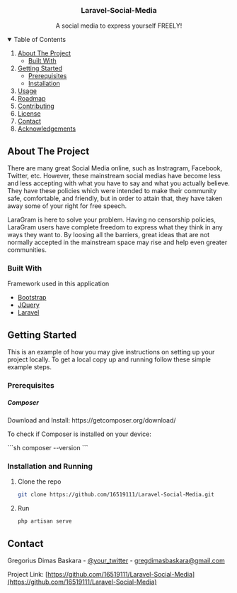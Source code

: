 <!-- PROJECT LOGO -->
<br />
<p align="center">
  <h3 align="center">Laravel-Social-Media</h3>

  <p align="center">
    A social media to express yourself FREELY!
  </p>
</p>



<!-- TABLE OF CONTENTS -->
<details open="open">
  <summary>Table of Contents</summary>
  <ol>
    <li>
      <a href="#about-the-project">About The Project</a>
      <ul>
        <li><a href="#built-with">Built With</a></li>
      </ul>
    </li>
    <li>
      <a href="#getting-started">Getting Started</a>
      <ul>
        <li><a href="#prerequisites">Prerequisites</a></li>
        <li><a href="#installation">Installation</a></li>
      </ul>
    </li>
    <li><a href="#usage">Usage</a></li>
    <li><a href="#roadmap">Roadmap</a></li>
    <li><a href="#contributing">Contributing</a></li>
    <li><a href="#license">License</a></li>
    <li><a href="#contact">Contact</a></li>
    <li><a href="#acknowledgements">Acknowledgements</a></li>
  </ol>
</details>



<!-- ABOUT THE PROJECT -->
## About The Project

There are many great Social Media online, such as Instragram, Facebook, Twitter, etc. However, these mainstream social medias have become less and less accepting with what you have to say and what you actually believe. They have these policies which were intended to make their community safe, comfortable, and friendly, but in order to attain that, they have taken away some of your right for free speech.

LaraGram is here to solve your problem. Having no censorship policies, LaraGram users have complete freedom to express what they think in any ways they want to. By loosing all the barriers, great ideas that are not normally accepted in the mainstream space may rise and help even greater communities.

### Built With

Framework used in this application
* [Bootstrap](https://getbootstrap.com)
* [JQuery](https://jquery.com)
* [Laravel](https://laravel.com)



<!-- GETTING STARTED -->
## Getting Started

This is an example of how you may give instructions on setting up your project locally.
To get a local copy up and running follow these simple example steps.

### Prerequisites

##### Composer
<p> 
  Download and Install: https://getcomposer.org/download/
</p>
<p> To check if Composer is installed on your device: </p>
  ```sh
  composer --version
  ```

### Installation and Running

1. Clone the repo
   ```sh
   git clone https://github.com/16519111/Laravel-Social-Media.git
   ```
2. Run
   ```sh
   php artisan serve
   ```

<!-- CONTACT -->
## Contact

Gregorius Dimas Baskara - [@your_twitter](https://twitter.com/your_username) - gregdimasbaskara@gmail.com

Project Link: [https://github.com/16519111/Laravel-Social-Media](https://github.com/16519111/Laravel-Social-Media)
